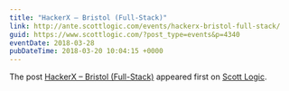 ```yaml
---
title: "HackerX – Bristol (Full-Stack)"
link: http://ante.scottlogic.com/events/hackerx-bristol-full-stack/
guid: https://www.scottlogic.com/?post_type=events&p=4340
eventDate: 2018-03-28
pubDateTime: 2018-03-20 10:04:15 +0000
---
```


<p>The post <a rel="nofollow" href="http://ante.scottlogic.com/events/hackerx-bristol-full-stack/">HackerX &#8211; Bristol (Full-Stack)</a> appeared first on <a rel="nofollow" href="http://ante.scottlogic.com">Scott Logic</a>.</p>